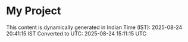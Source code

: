 # My Project

This content is dynamically generated in Indian Time (IST): 2025-08-24 20:41:15 IST
Converted to UTC: 2025-08-24 15:11:15 UTC
